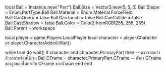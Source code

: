 local Ball = Instance.new("Part")
Ball.Size = Vector3.new(5, 5, 5)
Ball.Shape = Enum.PartType.Ball
Ball.Material = Enum.Material.ForceField
Ball.CanQuery = false
Ball.CanTouch = false
Ball.CanCollide = false
Ball.CastShadow = false
Ball.Color = Color3.fromRGB(255, 255, 255)
Ball.Parent = workspace

local player = game.Players.LocalPlayer
local character = player.Character or player.CharacterAdded:Wait()

while true do
    wait()
    if character and character.PrimaryPart then  -- ตรวจสอบว่าตัวละครพร้อมใช้งาน
        Ball.CFrame = character.PrimaryPart.CFrame  -- ตั้งค่า CFrame ของลูกบอลให้เท่ากับ CFrame ของตัวละคร
    end
end
